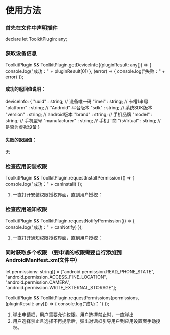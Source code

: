# 使用方法
### 首先在文件中声明插件
declare let ToolkitPlugin: any;

### 获取设备信息

ToolkitPlugin && ToolkitPlugin.getDeviceInfo((pluginResult: any[]) => {
      console.log("成功：" + pluginResult[0])
    }, (error) => {
      console.log("失败：" + error)
});

#### 成功的返回值说明：
deviceInfo: {
    "uuid" : string; // 设备唯一码
    "imei" : string; // 卡槽1串号
    "platform" : string; // "Android" 平台版本
    "sdk" : string; // 系统SDK版本
    "version" : string; // android版本
    "brand" : string; // 手机品牌
    "model" : string; // 手机型号
    "manufacturer" : string; // 手机厂商
    "isVirtual" : string; // 是否为虚拟设备
}

#### 失败的返回值：
无


### 检查应用安装权限

ToolkitPlugin && ToolkitPlugin.requestInstallPermission(() => {
      console.log("成功：" + canInstall)
    });

  1. 一直打开安装权限授权界面，直到用户授权：


### 检查应用通知权限

ToolkitPlugin && ToolkitPlugin.requestNotifyPermission(() => {
      console.log("成功：" + canNotify)
    });
    
  1. 一直打开通知权限授权界面，直到用户授权：

### 同时获取多个权限 （要申请的权限需要自行添加到AndroidManifest.xml文件中）
let permissions: string[] = ["android.permission.READ_PHONE_STATE", "android.permission.ACCESS_FINE_LOCATION",
      "android.permission.CAMERA", "android.permission.WRITE_EXTERNAL_STORAGE"];
      
ToolkitPlugin && ToolkitPlugin.requestPermissions(permissions, (pluginResult: any[]) => {
      console.log("成功：")
    });
  
  1. 弹出申请框，用户需要允许权限。用户选择禁止时，一直弹出
  2. 用户选择禁止且选择不再提示后，弹出对话框引导用户到应用设置页手动授权。
